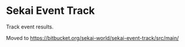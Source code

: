 # Sekai Event Track

Track event results.

Moved to https://bitbucket.org/sekai-world/sekai-event-track/src/main/
